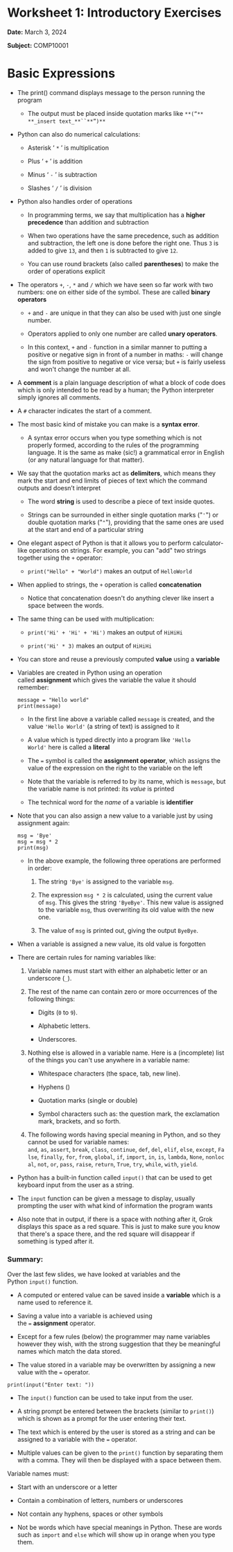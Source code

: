 Worksheet 1: Introductory Exercises
===================================

**Date:** March 3, 2024

**Subject:** COMP10001



Basic Expressions
=================

*   The print() command displays message to the person running the program
    *   The output must be placed inside quotation marks like `**(”**` `**_insert text_**``**”)**`

*   Python can also do numerical calculations:
    
    *   Asterisk ‘ `*` ’ is multiplication
    
    *   Plus ‘ `+` ’ is addition
    
    *   Minus ‘ `-` ’ is subtraction
    
    *   Slashes ‘ `/` ’ is division

*   Python also handles order of operations
    
    *   In programming terms, we say that multiplication has a **higher precedence** than addition and subtraction
    
    *   When two operations have the same precedence, such as addition and subtraction, the left one is done before the right one. Thus `3` is added to give `13`, and then `1` is subtracted to give `12`.
    
    *   You can use round brackets (also called **parentheses**) to make the order of operations explicit

*   The operators `+`, `-`, `*` and `/` which we have seen so far work with two numbers: one on either side of the symbol. These are called **binary operators**
    
    *   `+` and `-` are unique in that they can also be used with just one single number.
    
    *   Operators applied to only one number are called **unary operators**.
    
    *   In this context, `+` and `-` function in a similar manner to putting a positive or negative sign in front of a number in maths: `-` will change the sign from positive to negative or vice versa; but `+` is fairly useless and won't change the number at all.

*   A **comment** is a plain language description of what a block of code does which is only intended to be read by a human; the Python interpreter simply ignores all comments.

*   A `#` character indicates the start of a comment.

*   The most basic kind of mistake you can make is a **syntax error**.
    *   A syntax error occurs when you type something which is not properly formed, according to the rules of the programming language. It is the same as make (sic!) a grammatical error in English (or any natural language for that matter).

*   We say that the quotation marks act as **delimiters**, which means they mark the start and end limits of pieces of text which the command outputs and doesn’t interpret
    
    *   The word **string** is used to describe a piece of text inside quotes.
    
    *   Strings can be surrounded in either single quotation marks ("`'`") or double quotation marks ("`"`"), providing that the same ones are used at the start and end of a particular string

*   One elegant aspect of Python is that it allows you to perform calculator-like operations on strings. For example, you can "add" two strings together using the `+` operator:
    *   `print("Hello" + "World")` makes an output of `HelloWorld`

*   When applied to strings, the `+` operation is called **concatenation**
    *   Notice that concatenation doesn't do anything clever like insert a space between the words.

*   The same thing can be used with multiplication:
    
    *   `print('Hi' + 'Hi' + 'Hi')` makes an output of `HiHiHi`
    
    *   `print('Hi' * 3)` makes an output of `HiHiHi`

*   You can store and reuse a previously computed **value** using a **variable**

*   Variables are created in Python using an operation called **assignment** which gives the variable the value it should remember:
    
        message = "Hello world"
        print(message)
    
    *   In the first line above a variable called `message` is created, and the value `'Hello World'` (a string of text) is assigned to it
    
    *   A value which is typed directly into a program like `'Hello World'` here is called a **literal**
    
    *   The `=` symbol is called the **assignment operator**, which assigns the value of the expression on the right to the variable on the left
    
    *   Note that the variable is referred to by its name, which is `message`, but the variable name is not printed: its _value_ is printed
    
    *   The technical word for the _name_ of a variable is **identifier**

*   Note that you can also assign a new value to a variable just by using assignment again:
    
        msg = 'Bye'
        msg = msg * 2 
        print(msg)
    
    *   In the above example, the following three operations are performed in order:
        
        1.  The string `'Bye'` is assigned to the variable `msg`.
        
        2.  The expression `msg * 2` is calculated, using the current value of `msg`. This gives the string `'ByeBye'`. This new value is assigned to the variable `msg`, thus overwriting its old value with the new one.
        
        3.  The value of `msg` is printed out, giving the output `ByeBye`.

*   When a variable is assigned a new value, its old value is forgotten

*   There are certain rules for naming variables like:
    
    1.  Variable names must start with either an alphabetic letter or an underscore (`_`).
    
    2.  The rest of the name can contain zero or more occurrences of the following things:
        
        *   Digits (`0` to `9`).
        
        *   Alphabetic letters.
        
        *   Underscores.
    
    3.  Nothing else is allowed in a variable name. Here is a (incomplete) list of the things you can't use anywhere in a variable name:
        
        *   Whitespace characters (the space, tab, new line).
        
        *   Hyphens ()
        
        *   Quotation marks (single or double)
        
        *   Symbol characters such as: the question mark, the exclamation mark, brackets, and so forth.
    
    4.  The following words having special meaning in Python, and so they cannot be used for variable names: `and`, `as`, `assert`, `break`, `class`, `continue`, `def`, `del`, `elif`, `else`, `except`, `False`, `finally`, `for`, `from`, `global`, `if`, `import`, `in`, `is`, `lambda`, `None`, `nonlocal`, `not`, `or`, `pass`, `raise`, `return`, `True`, `try`, `while`, `with`, `yield`.

*   Python has a built-in function called `input()` that can be used to get keyboard input from the user as a string.

*   The `input` function can be given a message to display, usually prompting the user with what kind of information the program wants

*   Also note that in output, if there is a space with nothing after it, Grok displays this space as a red square. This is just to make sure you know that there's a space there, and the red square will disappear if something is typed after it.

### Summary:

Over the last few slides, we have looked at variables and the Python `input()` function.

*   A computed or entered value can be saved inside a **variable** which is a name used to reference it.

*   Saving a value into a variable is achieved using the `=` **assignment** operator.

*   Except for a few rules (below) the programmer may name variables however they wish, with the strong suggestion that they be meaningful names which match the data stored.

*   The value stored in a variable may be overwritten by assigning a new value with the `=` operator.

`print(input("Enter text: "))`

*   The `input()` function can be used to take input from the user.

*   A string prompt be entered between the brackets (similar to `print()`) which is shown as a prompt for the user entering their text.

*   The text which is entered by the user is stored as a string and can be assigned to a variable with the `=` operator.

*   Multiple values can be given to the `print()` function by separating them with a comma. They will then be displayed with a space between them.

Variable names must:

*   Start with an underscore or a letter

*   Contain a combination of letters, numbers or underscores

*   Not contain any hyphens, spaces or other symbols

*   Not be words which have special meanings in Python. These are words such as `import` and `else` which will show up in orange when you type them.
